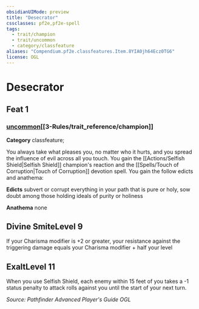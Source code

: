 ```yaml
---
obsidianUIMode: preview
title: "Desecrator"
cssclasses: pf2e,pf2e-spell
tags:
  - trait/champion
  - trait/uncommon
  - category/classfeature
aliases: "Compendium.pf2e.classfeatures.Item.8YIA0jh64Ecz0TG6"
license: OGL
---
```

# Desecrator
## Feat 1
### [uncommon](uncommon.md "Uncommon Rarity Trait")[[3-Rules/trait_reference/champion]]

**Category** classfeature; 




You always take what pleases you, no matter who it hurts, and you spread the influence of evil across all you touch. You gain the [[Actions/Selfish Shield|Selfish Shield]] champion's reaction and the [[Spells/Touch of Corruption|Touch of Corruption]] devotion spell. You gain the follow edicts and anathema:

**Edicts** subvert or corrupt everything in your path that is pure or holy, sow doubt among those holding ideals of purity or holiness

**Anathema** none

## Divine SmiteLevel 9

If your Charisma modifier is +2 or greater, your resistance against the triggering damage equals your Charisma modifier + half your level

## ExaltLevel 11

When you use Selfish Shield, each enemy within 15 feet of you takes a -1 status penalty to attack rolls against you until the start of your next turn.

*Source: Pathfinder Advanced Player's Guide*
*OGL*